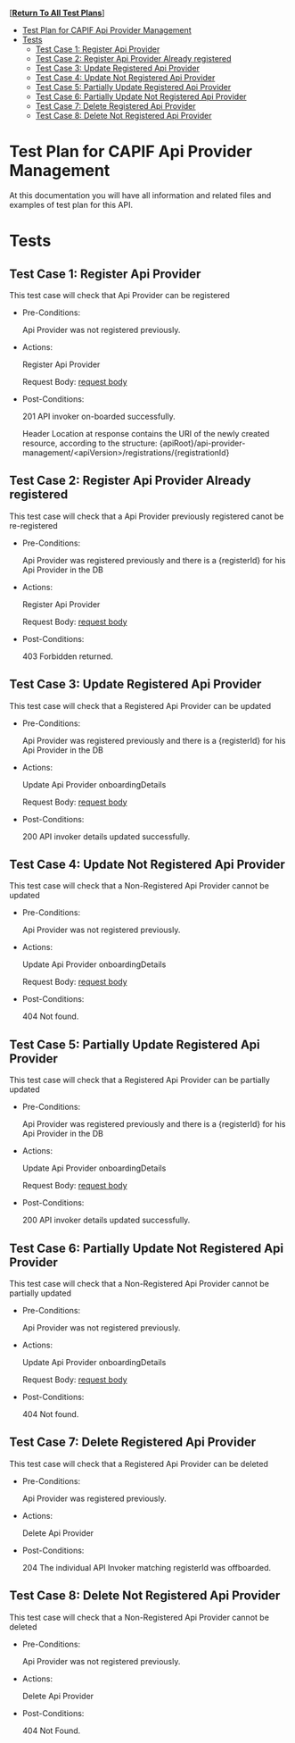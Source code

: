[**[Return To All Test Plans]**]

- [Test Plan for CAPIF Api Provider Management](#test-plan-for-capif-api-provider-management)
- [Tests](#tests)
  - [Test Case 1: Register Api Provider](#test-case-1-register-api-provider)
  - [Test Case 2: Register Api Provider Already registered](#test-case-2-register-api-provider-already-registered)
  - [Test Case 3: Update Registered Api Provider](#test-case-3-update-registered-api-provider)
  - [Test Case 4: Update Not Registered Api Provider](#test-case-4-update-not-registered-api-provider)
  - [Test Case 5: Partially Update Registered Api Provider](#test-case-5-partially-update-registered-api-provider)
  - [Test Case 6: Partially Update Not Registered Api Provider](#test-case-6-partially-update-not-registered-api-provider)
  - [Test Case 7: Delete Registered Api Provider](#test-case-7-delete-registered-api-provider)
  - [Test Case 8: Delete Not Registered Api Provider](#test-case-8-delete-not-registered-api-provider)


# Test Plan for CAPIF Api Provider Management
At this documentation you will have all information and related files and examples of test plan for this API.

# Tests

## Test Case 1: Register Api Provider
  
  This test case will check that Api Provider can be registered 

* Pre-Conditions:
  
  Api Provider was not registered previously.

* Actions:

  Register Api Provider
  
  Request Body: [request body]

* Post-Conditions:
  
  201 API invoker on-boarded successfully.

  Header Location at response contains the URI of the newly created resource, according to the structure: {apiRoot}/api-provider-management/\<apiVersion\>/registrations/{registrationId}



## Test Case 2: Register Api Provider Already registered
  
  This test case will check that a Api Provider previously registered canot be re-registered

* Pre-Conditions:
  
  Api Provider was registered previously and there is a {registerId} for his Api Provider in the DB

* Actions:

  Register Api Provider
  
  Request Body: [request body]

* Post-Conditions:
  
  403 Forbidden returned.

## Test Case 3: Update Registered Api Provider  
  
  This test case will check that a Registered Api Provider can be updated  

* Pre-Conditions:
  
  Api Provider was registered previously and there is a {registerId} for his Api Provider in the DB

* Actions:

  Update Api Provider onboardingDetails
  
  Request Body: [request body]

* Post-Conditions:
  
  200 API invoker details updated successfully.

## Test Case 4: Update Not Registered Api Provider 
  
  This test case will check that a Non-Registered Api Provider cannot be updated  

* Pre-Conditions:
  
  Api Provider was not registered previously.

* Actions:

  Update Api Provider onboardingDetails
  
  Request Body: [request body]

* Post-Conditions:
  
  404 Not found.

## Test Case 5: Partially Update Registered Api Provider  
  
  This test case will check that a Registered Api Provider can be partially updated  

* Pre-Conditions:
  
  Api Provider was registered previously and there is a {registerId} for his Api Provider in the DB

* Actions:

  Update Api Provider onboardingDetails
  
  Request Body: [request body]

* Post-Conditions:
  
  200 API invoker details updated successfully.

## Test Case 6: Partially Update Not Registered Api Provider 
  
  This test case will check that a Non-Registered Api Provider cannot be partially updated  

* Pre-Conditions:
  
  Api Provider was not registered previously.

* Actions:

  Update Api Provider onboardingDetails
  
  Request Body: [request body]

* Post-Conditions:
  
  404 Not found.

## Test Case 7: Delete Registered Api Provider   
  
  This test case will check that a Registered Api Provider can be deleted  

* Pre-Conditions:
  
  Api Provider was registered previously.

* Actions:

  Delete Api Provider 


* Post-Conditions:

  204 The individual API Invoker matching registerId was offboarded.

## Test Case 8: Delete Not Registered Api Provider

  This test case will check that a Non-Registered Api Provider cannot be deleted

* Pre-Conditions:

  Api Provider was not registered previously.

* Actions:

  Delete Api Provider


* Post-Conditions:

  404 Not Found.



[request body]: ./provider_details_post_example.json  "API Provider Enrolment Request"

[request patch body]: ./provider_details_enrolment_details_patch_example.json  "API Provider Enrolment Patch Request"

[Return To All Test Plans]: ../README.md